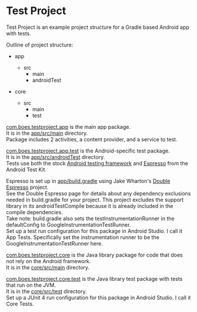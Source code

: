 # Test Project

Test Project is an example project structure for a Gradle based Android app with tests.

Outline of project structure:

+ app
  + src
    + main
    + androidTest

+ core
  + src
    + main
    + test

[com.boes.testproject.app](https://github.com/boes-matt/TestProject/tree/master/app/src/main/java/com/boes/testproject/app) is the main app package.<br/>
It is in the [app/src/main](https://github.com/boes-matt/TestProject/tree/master/app/src/main) directory.<br/>
Package includes 2 activities, a content provider, and a service to test.

[com.boes.testproject.app.test](https://github.com/boes-matt/TestProject/tree/master/app/src/androidTest/java/com/boes/testproject/app/test) is the Android-specific test package.<br/>
It is in the [app/src/androidTest](https://github.com/boes-matt/TestProject/tree/master/app/src/androidTest) directory.<br/>
Tests use both the stock [Android testing framework](http://developer.android.com/tools/testing/testing_android.html) and [Espresso](https://code.google.com/p/android-test-kit/wiki/Espresso) from the Android Test Kit.

Espresso is set up in [app/build.gradle](https://github.com/boes-matt/TestProject/blob/master/app/build.gradle) using Jake Wharton's [Double Espresso](https://github.com/JakeWharton/double-espresso) project.<br/>
See the Double Espresso page for details about any dependency exclusions needed in build.gradle for your project.
This project excludes the support library in its androidTestCompile because it is already included in the compile dependencies.<br/>
Take note: build.gradle also sets the testInstrumentationRunner in the defaultConfig to GoogleInstrumentationTestRunner.<br/>
Set up a test run configuration for this package in Android Studio.  I call it App Tests.  Specifically set the instrumentation runner to be the GoogleInstrumentationTestRunner here.

[com.boes.testproject.core](https://github.com/boes-matt/TestProject/tree/master/core/src/main/java/com/boes/testproject/core) is the Java library package for code that does not rely on the Android framework.<br/>
It is in the [core/src/main](https://github.com/boes-matt/TestProject/tree/master/core/src/main) directory.<br/>

[com.boes.testproject.core.test](https://github.com/boes-matt/TestProject/tree/master/core/src/test/java/com/boes/testproject/core/test) is the Java library test package with tests that run on the JVM.<br/>
It is in the [core/src/test](https://github.com/boes-matt/TestProject/tree/master/core/src/test) directory.<br/>
Set up a JUnit 4 run configuration for this package in Android Studio.  I call it Core Tests.

